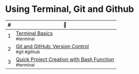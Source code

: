 # Using Terminal, Git and Github

| # | 🚙 |
|--|--|
| 1 | [Terminal Basics](./chapters/CLI_BASICS.md) <br/> <sub style="font-size:0.85rem;">#terminal</sub> |  |
| 2 | [Git and GitHub: Version Control](./chapters/GIT_BASICS.md) <br/> <sub style="font-size:0.85rem;">#git #github</sub> |  |
| 3 | [Quick Project Creation with Bash Function](./chapters/BASH_HELPERS.md) <br/> <sub style="font-size:0.85rem;">#terminal</sub> |  |
